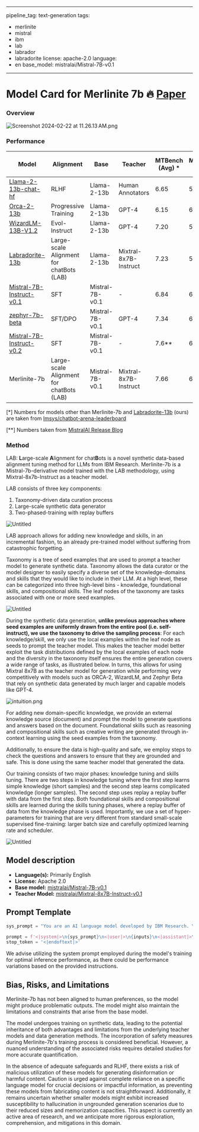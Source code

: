 
---
pipeline_tag: text-generation
tags:
- merlinite
- mistral
- ibm
- lab
- labrador
- labradorite
license: apache-2.0
language:
- en
base_model: mistralai/Mistral-7B-v0.1
---


# Model Card for Merlinite 7b 🔥 [Paper](https://arxiv.org/abs/2403.01081) 

### Overview

![Screenshot 2024-02-22 at 11.26.13 AM.png](Model%20Card%20for%20Merlinite%207b%2028cc0b72cf574a4a828140d3539ede4a/Screenshot_2024-02-22_at_11.26.13_AM.png)

### Performance

| Model | Alignment | Base | Teacher | MTBench (Avg) * | MMLU(5-shot) | ARC-C(25-shot) | HellaSwag(10-shot) | Winogrande(5-shot) | GSM8K(5-shot- strict) |
| --- | --- | --- | --- | --- | --- | --- | --- | --- | --- |
| [Llama-2-13b-chat-hf](https://huggingface.co/meta-llama/Llama-2-13b-chat-hf) | RLHF | Llama-2-13b | Human Annotators | 6.65  | 54.58 | 59.81 | 82.52 | 75.93 | 34.80 |
| [Orca-2-13b](https://huggingface.co/microsoft/Orca-2-13b) | Progressive Training | Llama-2-13b | GPT-4 | 6.15  | 60.37 * | 59.73 | 79.86 | 78.22 | 48.22 |
| [WizardLM-13B-V1.2](https://huggingface.co/WizardLM/WizardLM-13B-V1.2) | Evol-Instruct | Llama-2-13b | GPT-4 | 7.20  | 54.83 | 60.24 | 82.62 | 76.40 | 43.75 |
| [Labradorite-13b](https://huggingface.co/ibm/labradorite-13b) | Large-scale Alignment for chatBots (LAB) | Llama-2-13b | Mixtral-8x7B-Instruct | 7.23 | 58.89 | 61.69 | 83.15 | 79.56 | 40.11 |
| [Mistral-7B-Instruct-v0.1](https://huggingface.co/mistralai/Mistral-7B-Instruct-v0.1) | SFT | Mistral-7B-v0.1 | - | 6.84 | 60.37 | 63.65  | 84.76 | 76.80 | 41.85 |
| [zephyr-7b-beta](https://huggingface.co/HuggingFaceH4/zephyr-7b-beta) | SFT/DPO | Mistral-7B-v0.1 | GPT-4 | 7.34 | 61.07 | 63.74 | 84.19 | 78.06 | 34.04 |
| [Mistral-7B-Instruct-v0.2](https://huggingface.co/mistralai/Mistral-7B-Instruct-v0.2) | SFT | Mistral-7B-v0.1 | - | 7.6** | 60.78 | 63.14  | 84.88 | 77.19 | 40.03 |
| Merlinite-7b | Large-scale Alignment for chatBots (LAB) | Mistral-7B-v0.1 | Mixtral-8x7B-Instruct | 7.66 | 64.88 | 63.99 | 84.37 | 78.24 | 44.58 |

[*] Numbers for models other than Merlinite-7b and [Labradorite-13b](https://huggingface.co/ibm/labradorite-13b) (ours) are taken from [lmsys/chatbot-arena-leaderboard](https://huggingface.co/spaces/lmsys/chatbot-arena-leaderboard)

[**] Numbers taken from [MistralAI Release Blog](https://mistral.ai/news/la-plateforme/)

### Method

LAB: **L**arge-scale **A**lignment for chat**B**ots is a novel synthetic data-based alignment tuning method for LLMs from IBM Research. Merlinite-7b is a Mistral-7b-derivative model trained with the LAB methodology, using Mixtral-8x7b-Instruct as a teacher model.

LAB consists of three key components:

1. Taxonomy-driven data curation process
2. Large-scale synthetic data generator
3. Two-phased-training with replay buffers

![Untitled](Model%20Card%20for%20Merlinite%207b%2028cc0b72cf574a4a828140d3539ede4a/Untitled.png)

LAB approach allows for adding new knowledge and skills, in an incremental fashion, to an already pre-trained model without suffering from catastrophic forgetting.

Taxonomy is a tree of seed examples that are used to prompt a teacher model to generate synthetic data. Taxonomy allows the data curator or the model designer to easily specify a diverse set of the knowledge-domains and skills that they would like to include in their LLM. At a high level, these can be categorized into three high-level bins - knowledge, foundational skills, and compositional skills. The leaf nodes of the taxonomy are tasks associated with one or more seed examples.

![Untitled](Model%20Card%20for%20Merlinite%207b%2028cc0b72cf574a4a828140d3539ede4a/Untitled%201.png)

During the synthetic data generation, **unlike previous approaches where seed examples are uniformly drawn from the entire pool (i.e. self-instruct), we use the taxonomy to drive the sampling process**: For each knowledge/skill, we only use the local examples within the leaf node as seeds to prompt the teacher model.
This makes the teacher model better exploit the task distributions defined by the local examples of each node and the diversity in the taxonomy itself ensures the entire generation covers a wide range of tasks, as illustrated below. In turns, this allows for using Mixtral 8x7B as the teacher model for generation while performing very competitively with models such as ORCA-2, WizardLM, and Zephyr Beta that rely on synthetic data generated by much larger and capable models like GPT-4.

![intuition.png](Model%20Card%20for%20Merlinite%207b%2028cc0b72cf574a4a828140d3539ede4a/intuition.png)

For adding new domain-specific knowledge, we provide an external knowledge source (document) and prompt the model to generate questions and answers based on the document.
Foundational skills such as reasoning and compositional skills such as creative writing are generated through in-context learning using the seed examples from the taxonomy. 

Additionally, to ensure the data is high-quality and safe, we employ steps to check the questions and answers to ensure that they are grounded and safe. This is done using the same teacher model that generated the data. 

Our training consists of two major phases: knowledge tuning and skills tuning. 
There are two steps in knowledge tuning where the first step learns simple knowledge (short samples) and the second step learns complicated knowledge (longer samples).
The second step uses replay a replay buffer with data from the first step.
Both foundational skills and compositional skills are learned during the skills tuning phases, where a replay buffer of data from the knowledge phase is used.
Importantly, we use a set of hyper-parameters for training that are very different from standard small-scale supervised fine-training: larger batch size and carefully optimized learning rate and scheduler.

![Untitled](Model%20Card%20for%20Merlinite%207b%2028cc0b72cf574a4a828140d3539ede4a/Untitled%202.png)

## Model description

- **Language(s):** Primarily English
- **License:** Apache 2.0
- **Base model:** [mistralai/Mistral-7B-v0.1](https://huggingface.co/mistralai/Mistral-7B-v0.1)
- **Teacher Model:** [mistralai/Mixtral-8x7B-Instruct-v0.1](https://huggingface.co/mistralai/Mixtral-8x7B-Instruct-v0.1)

## Prompt Template

```python
sys_prompt = "You are an AI language model developed by IBM Research. You are a cautious assistant. You carefully follow instructions. You are helpful and harmless and you follow ethical guidelines and promote positive behavior."

prompt = f'<|system|>\n{sys_prompt}\n<|user|>\n{inputs}\n<|assistant|>\n'
stop_token = '<|endoftext|>'
```

We advise utilizing the system prompt employed during the model's training for optimal inference performance, as there could be performance variations based on the provided instructions. 

## Bias, Risks, and Limitations

Merlinite-7b has not been aligned to human preferences, so the model might produce problematic outputs. The model might also maintain the limitations and constraints that arise from the base model. 

The model undergoes training on synthetic data, leading to the potential inheritance of both advantages and limitations from the underlying teacher models and data generation methods. The incorporation of safety measures during Merlinite-7b's training process is considered beneficial. However, a nuanced understanding of the associated risks requires detailed studies for more accurate quantification.

In the absence of adequate safeguards and RLHF, there exists a risk of malicious utilization of these models for generating disinformation or harmful content. Caution is urged against complete reliance on a specific language model for crucial decisions or impactful information, as preventing these models from fabricating content is not straightforward. Additionally, it remains uncertain whether smaller models might exhibit increased susceptibility to hallucination in ungrounded generation scenarios due to their reduced sizes and memorization capacities. This aspect is currently an active area of research, and we anticipate more rigorous exploration, comprehension, and mitigations in this domain.